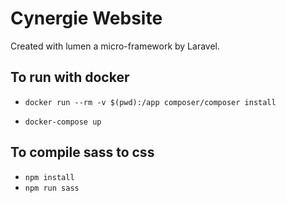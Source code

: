 # Cynergie Website

Created with lumen a micro-framework by Laravel.

## To run with docker 

- `docker run --rm -v $(pwd):/app composer/composer install`

- `docker-compose up `

## To compile sass to css 

- `npm install`
- `npm run sass`
